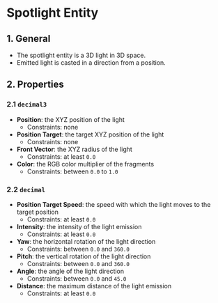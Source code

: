 # Spotlight Entity

## 1. General

- The spotlight entity is a 3D light in 3D space.
- Emitted light is casted in a direction from a position.

## 2. Properties

### 2.1 `decimal3`

- **Position**: the XYZ position of the light
  - Constraints: none
- **Position Target**: the target XYZ position of the light
  - Constraints: none
- **Front Vector**: the XYZ radius of the light
  - Constraints: at least `0.0`
- **Color**: the RGB color multiplier of the fragments
  - Constraints: between `0.0` to `1.0`

### 2.2 `decimal`

- **Position Target Speed**: the speed with which the light moves to the target position
  - Constraints: at least `0.0`
- **Intensity**: the intensity of the light emission
  - Constraints: at least `0.0`
- **Yaw**: the horizontal rotation of the light direction
  - Constraints: between `0.0` and `360.0`
- **Pitch**: the vertical rotation of the light direction
  - Constraints: between `0.0` and `360.0`
- **Angle**: the angle of the light direction
  - Constraints: between `0.0` and `45.0`
- **Distance**: the maximum distance of the light emission
  - Constraints: at least `0.0`
